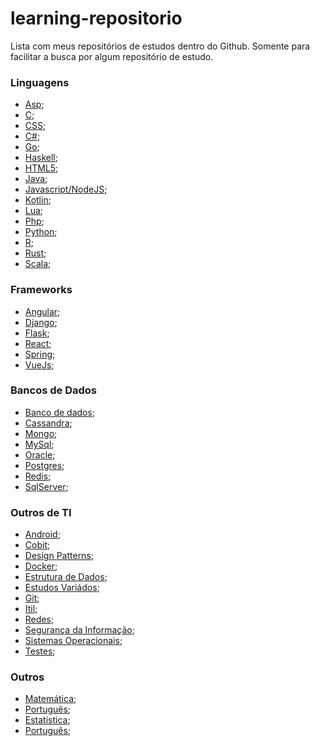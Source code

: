 # learning-repositorio
Lista com meus repositórios de estudos dentro do Github. Somente para facilitar a busca por algum repositório de estudo.

### Linguagens

* [Asp](https://github.com/marcoswebermw/learning-asp);
* [C]();
* [CSS]();
* [C#](https://github.com/marcoswebermw/learning-c-sharp);
* [Go]();
* [Haskell](https://github.com/marcoswebermw/learning-haskell);
* [HTML5]();
* [Java](https://github.com/marcoswebermw/learning-java);
* [Javascript/NodeJS](https://github.com/marcoswebermw/learning-javascript);
* [Kotlin]();
* [Lua]();
* [Php](https://github.com/marcoswebermw/learning-php);
* [Python](https://github.com/marcoswebermw/learning-python);
* [R]();
* [Rust]();
* [Scala]();


### Frameworks

* [Angular](https://github.com/marcoswebermw/learning-angular);
* [Django]();
* [Flask]();
* [React](https://github.com/marcoswebermw/learning-react);
* [Spring]();
* [VueJs]();


### Bancos de Dados

* [Banco de dados](https://github.com/marcoswebermw/learning-bd);
* [Cassandra](https://github.com/marcoswebermw/learning-bd/tree/master/noSQL/colunar/cassandra);
* [Mongo](https://github.com/marcoswebermw/learning-bd/tree/master/noSQL/documento/mongodb);
* [MySql](https://github.com/marcoswebermw/learning-bd/tree/master/relacional/mysql);
* [Oracle](https://github.com/marcoswebermw/learning-bd/tree/master/relacional/oracle);
* [Postgres]();
* [Redis]();
* [SqlServer](https://github.com/marcoswebermw/learning-bd/tree/master/relacional/mssql-server);



### Outros de TI

* [Android]();
* [Cobit]();
* [Design Patterns]();
* [Docker](https://github.com/marcoswebermw/docker-training);
* [Estrutura de Dados](https://github.com/marcoswebermw/estruturadedados-em-varias-linguagens);
* [Estudos Variádos](https://github.com/marcoswebermw/estudos);
* [Git](https://github.com/marcoswebermw/learning-git);
* [Itil]();
* [Redes]();
* [Segurança da Informação]();
* [Sistemas Operacionais]();
* [Testes]();
  
    
### Outros
  
* [Matemática]();
* [Português]();
* [Estatística]();
* [Português]();
